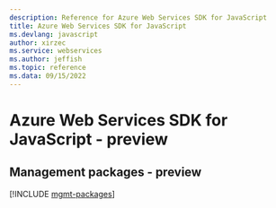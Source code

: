 ```yaml
---
description: Reference for Azure Web Services SDK for JavaScript
title: Azure Web Services SDK for JavaScript
ms.devlang: javascript
author: xirzec
ms.service: webservices
ms.author: jeffish
ms.topic: reference
ms.data: 09/15/2022
---
```

# Azure Web Services SDK for JavaScript - preview

## Management packages - preview
[!INCLUDE [mgmt-packages](web-services-mgmt-index.md)]
